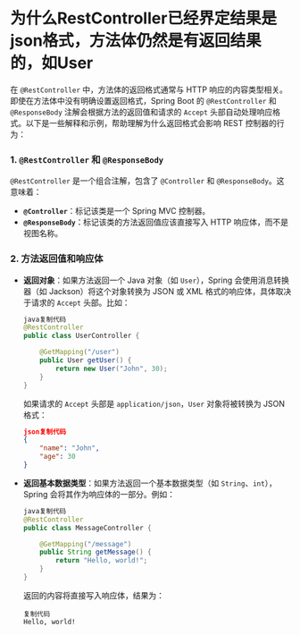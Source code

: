 # 为什么RestController已经界定结果是json格式，方法体仍然是有返回结果的，如User

在 `@RestController` 中，方法体的返回格式通常与 HTTP 响应的内容类型相关。即使在方法体中没有明确设置返回格式，Spring Boot 的 `@RestController` 和 `@ResponseBody` 注解会根据方法的返回值和请求的 `Accept` 头部自动处理响应格式。以下是一些解释和示例，帮助理解为什么返回格式会影响 REST 控制器的行为：

### 1. **`@RestController` 和 `@ResponseBody`**

`@RestController` 是一个组合注解，包含了 `@Controller` 和 `@ResponseBody`。这意味着：

- **`@Controller`**：标记该类是一个 Spring MVC 控制器。
- **`@ResponseBody`**：标记该类的方法返回值应该直接写入 HTTP 响应体，而不是视图名称。

### 2. **方法返回值和响应体**

- **返回对象**：如果方法返回一个 Java 对象（如 `User`），Spring 会使用消息转换器（如 Jackson）将这个对象转换为 JSON 或 XML 格式的响应体，具体取决于请求的 `Accept` 头部。比如：
    
    ```java
    java复制代码
    @RestController
    public class UserController {
    
        @GetMapping("/user")
        public User getUser() {
            return new User("John", 30);
        }
    }
    ```
    
    如果请求的 `Accept` 头部是 `application/json`，`User` 对象将被转换为 JSON 格式：
    
    ```json
    json复制代码
    {
        "name": "John",
        "age": 30
    }
    ```
    
- **返回基本数据类型**：如果方法返回一个基本数据类型（如 `String`、`int`），Spring 会将其作为响应体的一部分。例如：
    
    ```java
    java复制代码
    @RestController
    public class MessageController {
    
        @GetMapping("/message")
        public String getMessage() {
            return "Hello, world!";
        }
    }
    ```
    
    返回的内容将直接写入响应体，结果为：
    
    ```
    复制代码
    Hello, world!
    
    ```